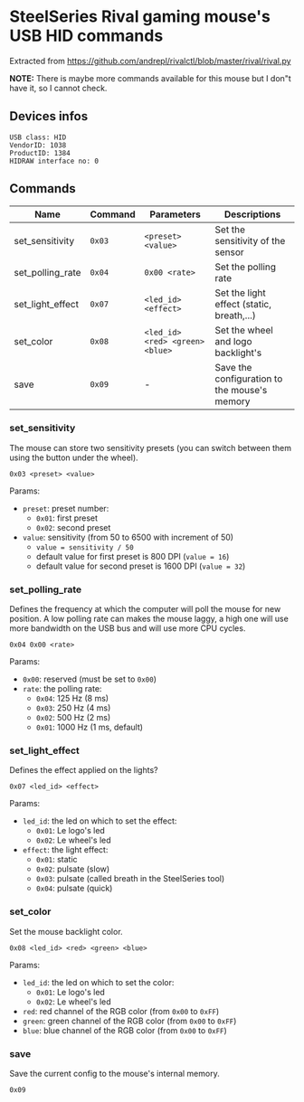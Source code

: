 # SteelSeries Rival gaming mouse's USB HID commands

Extracted from https://github.com/andrepl/rivalctl/blob/master/rival/rival.py

__NOTE:__ There is maybe more commands available for this mouse but I don"t have it, so
I cannot check.


## Devices infos

    USB class: HID
    VendorID: 1038
    ProductID: 1384
    HIDRAW interface no: 0


## Commands

| Name              | Command  | Parameters                      | Descriptions                                   |
|-------------------|----------|---------------------------------|------------------------------------------------|
| set_sensitivity   | `0x03`   | `<preset> <value>`              | Set the sensitivity of the sensor              |
| set_polling_rate  | `0x04`   | `0x00 <rate>`                   | Set the polling rate                           |
| set_light_effect  | `0x07`   | `<led_id> <effect>`             | Set the light effect (static, breath,...)      |
| set_color         | `0x08`   | `<led_id> <red> <green> <blue>` | Set the wheel and logo backlight's             |
| save              | `0x09`   | -                               | Save the configuration to the mouse's memory   |

### set_sensitivity

The mouse can store two sensitivity presets (you can switch between them using
the button under the wheel).

    0x03 <preset> <value>

Params:

* `preset`: preset number:
  * `0x01`: first preset
  * `0x02`: second preset
* `value`: sensitivity (from 50 to 6500 with increment of 50)
  * `value = sensitivity / 50`
  * default value for first preset is 800 DPI (`value = 16`)
  * default value for second preset is 1600 DPI (`value = 32`)

### set_polling_rate

Defines the frequency at which the computer will poll the mouse for new
position. A low polling rate can makes the mouse laggy, a high one will use
more bandwidth on the USB bus and will use more CPU cycles.

    0x04 0x00 <rate>

Params:

* `0x00`: reserved (must be set to `0x00`)
* `rate`: the polling rate:
   * `0x04`: 125 Hz (8 ms)
   * `0x03`: 250 Hz (4 ms)
   * `0x02`: 500 Hz (2 ms)
   * `0x01`: 1000 Hz (1 ms, default)

### set_light_effect

Defines the effect applied on the lights?

    0x07 <led_id> <effect>

Params:

* `led_id`: the led on which to set the effect:
  * `0x01`: Le logo's led
  * `0x02`: Le wheel's led
* `effect`: the light effect:
  * `0x01`: static
  * `0x02`: pulsate (slow)
  * `0x03`: pulsate (called breath in the SteelSeries tool)
  * `0x04`: pulsate (quick)

### set_color

Set the mouse backlight color.

    0x08 <led_id> <red> <green> <blue>

Params:

* `led_id`: the led on which to set the color:
  * `0x01`: Le logo's led
  * `0x02`: Le wheel's led
* `red`: red channel of the RGB color (from `0x00` to `0xFF`)
* `green`: green channel of the RGB color (from `0x00` to `0xFF`)
* `blue`: blue channel of the RGB color (from `0x00` to `0xFF`)

### save

Save the current config to the mouse's internal memory.

    0x09

